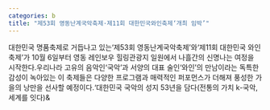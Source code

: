 ```yaml
---
categories: b
title: "제53회 영동난계국악축제·제11회 대한민국와인축제‘개최 임박’"
---
```

대한민국 명품축제로 거듭나고 있는&lsquo;제53회 영동난계국악축제&rsquo;와&lsquo;제11회 대한민국 와인축제&rsquo;가 10월 6일부터 영동 레인보우 힐링관광지 일원에서 나흘간의 신명나는 여정을 시작한다.우리나라 고유의 음악인&lsquo;국악&rsquo;과 서양의 대표 술인&lsquo;와인&rsquo;의 만남이라는 독특한 감성이 녹아있는 이 축제들은 다양한 프로그램과 매력적인 퍼포먼스가 더해져 풍성한 가을의 낭만을 선사할 예정이다.&lsquo;대한민국 국악의 성지 53년을 담다(전통의 가치 k-국악, 세계를 잇다)&